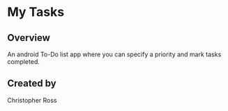 # My Tasks

## Overview
An android To-Do list app where you can specify a priority and mark tasks completed.

## Created by
Christopher Ross

<div align="center">
  <https://github.com/crossphd/ImageRepo/blob/master/projects/mytasks_combined.jpg?raw=true" />
</div>
